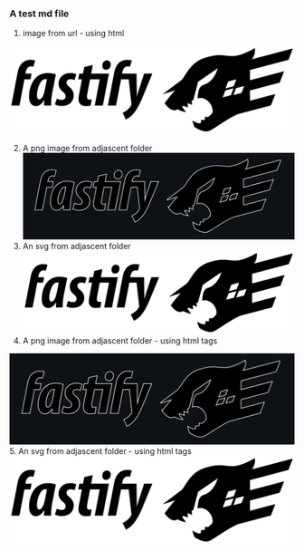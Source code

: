 
### A test md file

1. image from url - using html
<div align="center"> <a href="https://fastify.io/">
    <img
      src="https://github.com/fastify/graphics/raw/HEAD/fastify-landscape-outlined.svg"
      width="650"
      height="auto"
    />
  </a>
</div>

2. A png image from adjascent folder
![image info](./images/sc.png)
3. An svg from adjascent folder
![image info](./images/img.svg)
4. A png image from adjascent folder - using html tags
<img src="./images/sc.png" alt="My Image1">
5. An svg from adjascent folder - using html tags
<img src="./images/img.svg" alt="My Image2">
